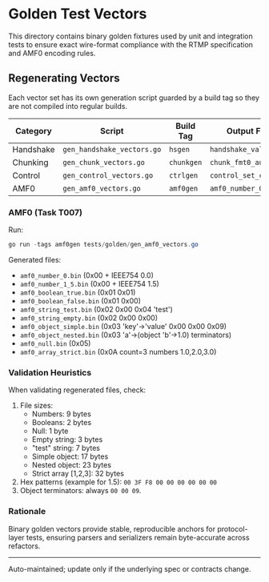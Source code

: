 # Golden Test Vectors

This directory contains binary golden fixtures used by unit and integration tests to ensure exact wire-format compliance with the RTMP specification and AMF0 encoding rules.

## Regenerating Vectors
Each vector set has its own generation script guarded by a build tag so they are not compiled into regular builds.

| Category    | Script                          | Build Tag  | Output Files (examples) |
|-------------|----------------------------------|------------|-------------------------|
| Handshake   | `gen_handshake_vectors.go`       | `hsgen`    | `handshake_valid_c0c1.bin` |
| Chunking    | `gen_chunk_vectors.go`           | `chunkgen` | `chunk_fmt0_audio.bin` |
| Control     | `gen_control_vectors.go`         | `ctrlgen`  | `control_set_chunk_size_4096.bin` |
| AMF0        | `gen_amf0_vectors.go`            | `amf0gen`  | `amf0_number_0.bin` |

### AMF0 (Task T007)
Run:

```powershell
go run -tags amf0gen tests/golden/gen_amf0_vectors.go
```

Generated files:
- `amf0_number_0.bin` (0x00 + IEEE754 0.0)
- `amf0_number_1_5.bin` (0x00 + IEEE754 1.5)
- `amf0_boolean_true.bin` (0x01 0x01)
- `amf0_boolean_false.bin` (0x01 0x00)
- `amf0_string_test.bin` (0x02 0x00 0x04 'test')
- `amf0_string_empty.bin` (0x02 0x00 0x00)
- `amf0_object_simple.bin` (0x03 'key'→'value' 0x00 0x00 0x09)
- `amf0_object_nested.bin` (0x03 'a'→(object 'b'→1.0) terminators)
- `amf0_null.bin` (0x05)
- `amf0_array_strict.bin` (0x0A count=3 numbers 1.0,2.0,3.0)

### Validation Heuristics
When validating regenerated files, check:
1. File sizes:
   - Numbers: 9 bytes
   - Booleans: 2 bytes
   - Null: 1 byte
   - Empty string: 3 bytes
   - "test" string: 7 bytes
   - Simple object: 17 bytes
   - Nested object: 23 bytes
   - Strict array [1,2,3]: 32 bytes
2. Hex patterns (example for 1.5): `00 3F F8 00 00 00 00 00 00`
3. Object terminators: always `00 00 09`.

### Rationale
Binary golden vectors provide stable, reproducible anchors for protocol-layer tests, ensuring parsers and serializers remain byte-accurate across refactors.

---
Auto-maintained; update only if the underlying spec or contracts change.
